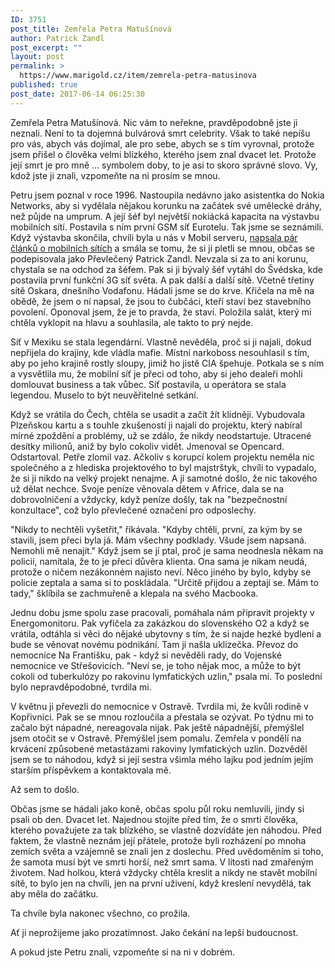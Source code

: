 ```yaml
---
ID: 3751
post_title: Zemřela Petra Matušínová
author: Patrick Zandl
post_excerpt: ""
layout: post
permalink: >
  https://www.marigold.cz/item/zemrela-petra-matusinova
published: true
post_date: 2017-06-14 06:25:30
---
```

Zemřela Petra Matušínová. Nic vám to neřekne, pravděpodobně jste ji neznali. Není to ta dojemná bulvárová smrt celebrity. Však to také nepíšu pro vás, abych vás dojímal, ale pro sebe, abych se s tím vyrovnal, protože jsem přišel o člověka velmi blízkého, kterého jsem znal dvacet let. Protože její smrt je pro mně ... symbolem doby, to je asi to skoro správné slovo. Vy, kdož jste ji znali, vzpomeňte na ni prosím se mnou.

Petru jsem poznal v roce 1996. Nastoupila nedávno jako asistentka do Nokia Networks, aby si vydělala nějakou korunku na začátek své umělecké dráhy, než půjde na umprum. A její šéf byl největší nokiácká kapacita na výstavbu mobilních sítí. Postavila s ním první GSM síť Eurotelu. Tak jsme se seznámili. Když výstavba skončila, chvíli byla u nás v Mobil serveru, <a href="http://vice.idnes.cz/novinari.aspx?idnov=165">napsala pár článků o mobilních sítích</a> a smála se tomu, že si ji pletli se mnou, občas se podepisovala jako Převlečený Patrick Zandl. Nevzala si za to ani korunu, chystala se na odchod za šéfem. Pak si ji bývalý šéf vytáhl do Švédska, kde postavila první funkční 3G síť světa. A pak další a další sítě. Včetně třetiny sítě Oskara, dnešního Vodafonu. Hádali jsme se do krve. Křičela na mě na obědě, že jsem o ní napsal, že jsou to čubčáci, kteří staví bez stavebního povolení. Oponoval jsem, že je to pravda, že staví. Položila salát, který mi chtěla vyklopit na hlavu a souhlasila, ale takto to prý nejde.

Síť v Mexiku se stala legendární. Vlastně nevěděla, proč si ji najali, dokud nepřijela do krajiny, kde vládla mafie. Místní narkoboss nesouhlasil s tím, aby po jeho krajině rostly sloupy, jimiž ho jistě CIA špehuje. Potkala se s ním a vysvětlila mu, že mobilní síť je přeci od toho, aby si jeho dealeři mohli domlouvat business a tak vůbec. Síť postavila, u operátora se stala legendou. Muselo to být neuvěřitelné setkání.

Když se vrátila do Čech, chtěla se usadit a začít žít klidněji. Vybudovala Plzeňskou kartu a s touhle zkušeností ji najali do projektu, který nabíral mírné zpoždění a problémy, už se zdálo, že nikdy neodstartuje. Utracené desítky milionů, aniž by bylo cokoliv vidět. Jmenoval se Opencard. Odstartoval. Petře zlomil vaz. Ačkoliv s korupcí kolem projektu neměla nic společného a z hlediska projektového to byl majstrštyk, chvíli to vypadalo, že si ji nikdo na velký projekt nenajme. A jí samotné došlo, že nic takového už dělat nechce. Svoje peníze věnovala dětem v Africe, dala se na dobrovolničení a vždycky, když peníze došly, tak na "bezpečnostní konzultace", což bylo převlečené označení pro odposlechy.

"Nikdy to nechtěli vyšetřit," říkávala. "Kdyby chtěli, první, za kým by se stavili, jsem přeci byla já. Mám všechny podklady. Všude jsem napsaná. Nemohli mě nenajít." Když jsem se jí ptal, proč je sama neodnesla někam na policii, namítala, že to je přeci důvěra klienta. Ona sama je nikam neudá, protože o ničem nezákonném najisto neví. Něco jiného by bylo, kdyby se policie zeptala a sama si to poskládala. "Určitě přijdou a zeptají se. Mám to tady," šklíbila se zachmuřeně a klepala na svého Macbooka.

Jednu dobu jsme spolu zase pracovali, pomáhala nám připravit projekty v Energomonitoru. Pak vyfičela za zakázkou do slovenského O2 a když se vrátila, odtáhla si věci do nějaké ubytovny s tím, že si najde hezké bydlení a bude se věnovat novému podnikání. Tam ji našla uklizečka. Převoz do nemocnice Na Františku, pak - když si nevěděli rady, do Vojenské nemocnice ve Střešovicích. "Neví se, je toho nějak moc, a může to být cokoli od tuberkulózy po rakovinu lymfatických uzlin," psala mi. To poslední bylo nepravděpodobné, tvrdila mi.

V květnu ji převezli do nemocnice v Ostravě. Tvrdila mi, že kvůli rodině v Kopřivnici. Pak se se mnou rozloučila a přestala se ozývat. Po týdnu mi to začalo být nápadné, nereagovala nijak. Pak ještě nápadnější, přemýšlel jsem otočit se v Ostravě. Přemýšlel jsem pomalu. Zemřela v pondělí na krvácení způsobené metastázami rakoviny lymfatických uzlin. Dozvěděl jsem se to náhodou, když si její sestra všimla mého lajku pod jedním jejím starším příspěvkem a kontaktovala mě.

Až sem to došlo.

Občas jsme se hádali jako koně, občas spolu půl roku nemluvili, jindy si psali ob den. Dvacet let. Najednou stojíte před tím, že o smrti člověka, kterého považujete za tak blízkého, se vlastně dozvídáte jen náhodou. Před faktem, že vlastně neznám její přátele, protože byli rozházení po mnoha zemích světa a vzájemně se znali jen z doslechu. Před uvědoměním si toho, že samota musí být ve smrti horší, než smrt sama. V lítosti nad zmařeným životem. Nad holkou, která vždycky chtěla kreslit a nikdy ne stavět mobilní sítě, to bylo jen na chvíli, jen na první uživení, když kreslení nevydělá, tak aby měla do začátku.

Ta chvíle byla nakonec všechno, co prožila.

Ať ji neprožijeme jako prozatímnost. Jako čekání na lepší budoucnost.

A pokud jste Petru znali, vzpomeňte si na ni v dobrém.